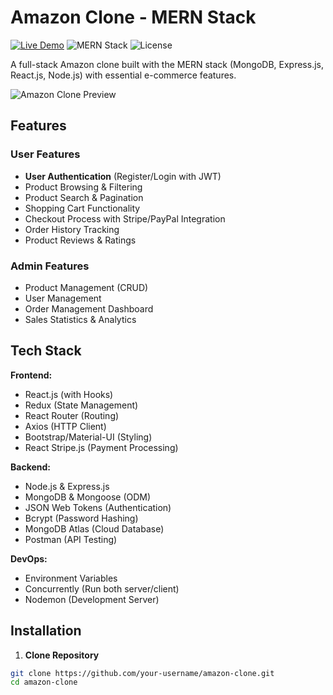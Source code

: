 # Amazon Clone - MERN Stack

[![Live Demo](https://img.shields.io/badge/demo-live-brightgreen)](https://your-deployed-link.com)
![MERN Stack](https://img.shields.io/badge/stack-MERN-brightgreen)
![License](https://img.shields.io/badge/license-MIT-blue)

A full-stack Amazon clone built with the MERN stack (MongoDB, Express.js, React.js, Node.js) with essential e-commerce features.

![Amazon Clone Preview](screenshot.png) <!-- Add your screenshot path -->

## Features

### User Features
- **User Authentication** (Register/Login with JWT)
- Product Browsing & Filtering
- Product Search & Pagination
- Shopping Cart Functionality
- Checkout Process with Stripe/PayPal Integration
- Order History Tracking
- Product Reviews & Ratings

### Admin Features
- Product Management (CRUD)
- User Management
- Order Management Dashboard
- Sales Statistics & Analytics

## Tech Stack

**Frontend:**
- React.js (with Hooks)
- Redux (State Management)
- React Router (Routing)
- Axios (HTTP Client)
- Bootstrap/Material-UI (Styling)
- React Stripe.js (Payment Processing)

**Backend:**
- Node.js & Express.js
- MongoDB & Mongoose (ODM)
- JSON Web Tokens (Authentication)
- Bcrypt (Password Hashing)
- MongoDB Atlas (Cloud Database)
- Postman (API Testing)

**DevOps:**
- Environment Variables
- Concurrently (Run both server/client)
- Nodemon (Development Server)

## Installation

1. **Clone Repository**
```bash
git clone https://github.com/your-username/amazon-clone.git
cd amazon-clone
